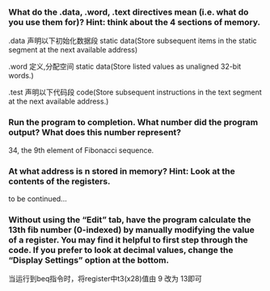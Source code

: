 ### What do the .data, .word, .text directives mean (i.e. what do you use them for)? Hint: think about the 4 sections of memory.

.data 声明以下初始化数据段 static data(Store subsequent items in the static segment at the next      available address)

.word 定义,分配空间 static data(Store listed values as unaligned 32-bit words.)

.test 声明以下代码段 code(Store subsequent instructions in the text segment at the next available address.)

### Run the program to completion. What number did the program output? What does this number represent?

34, the 9th element of Fibonacci sequence.



### At what address is n stored in memory? Hint: Look at the contents of the registers.

to be continued...



### Without using the “Edit” tab, have the program calculate the 13th fib number (0-indexed) by manually modifying the value of a register. You may find it helpful to first step through the code. If you prefer to look at decimal values, change the “Display Settings” option at the bottom.

当运行到beq指令时，将register中t3(x28)值由 9 改为 13即可
